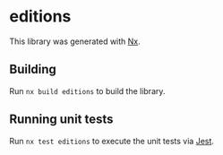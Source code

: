 # editions

This library was generated with [Nx](https://nx.dev).

## Building

Run `nx build editions` to build the library.

## Running unit tests

Run `nx test editions` to execute the unit tests via [Jest](https://jestjs.io).
